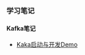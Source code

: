 ### 学习笔记

#### Kafka笔记
* [Kaka启动与开发Demo](https://github.com/Paul-Lin/Paul-Lin.github.io/blob/master/Kafka-log.md)
